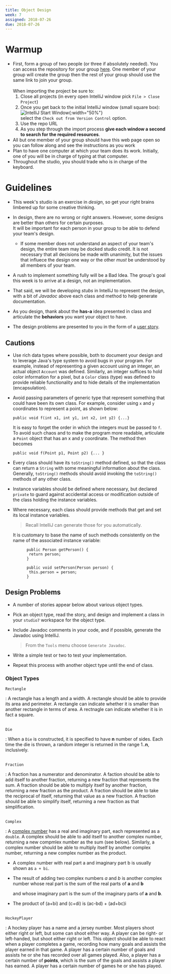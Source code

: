 ```yaml
---
title: Object Design
week: 7
assigned: 2018-07-26
due: 2018-07-26
---
```


# Warmup
* First, form a group of two people (or three if absolutely needed). You can access the repository for your group <a href="https://classroom.github.com/g/QD8ZBCIG" target="_blank">here</a>. One member of your group will create the group then the rest of your group should use the same link to join your group.   <br/><br/>When importing the project be sure to:
  1. Close all projects (in every open IntelliJ window pick `File > Close Project`)
  2. Once you get back to the initial IntelliJ window (small square box):<br/>![IntelliJ Start Window](../../../assignments/IntelliJStartWindow.png){:width="50%"} <br/>select the `Check out from Version Control` option.
  3. Use the repo URL
  4. As you step through the import process **give each window a second to search for the required resources**.
* All but one member of your group should have this web page open so you can follow along and see the instructions as you work
* Plan to have one computer at which your team does its work. Initially, one of you will be in charge of typing at that computer.
* Throughout the studio, you should trade who is in charge of the keyboard.


# Guidelines

* This week\'s studio is an exercise in *design*, so get your
	right brains limbered up for some creative thinking.

* In design, there are no wrong or right answers.  However, some designs
	are better than others for certain purposes.  
	It will be important for each person in your
	group to be able to defend your team\'s design.
	
	* If some member does not understand an aspect of your team\'s design, the entire team may be docked studio credit.   It is not necessary that all decisions be made with unanimity, but the issues that influece the design one way or the other *must* be understood by all members of your team.

* A rush to implement something fully will be a Bad Idea. The group\'s goal this week is to arrive at a design, not an implementation.

* That said, we will be developing *stubs* in IntelliJ to
	represent the design, with a bit of *Javadoc* above each class
	and method to help generate documentation.

* As you design, thank about the **has-a** idea presented in class
	and articulate the **behaviors** you want your object to have.

* The design problems are presented to you in the form of a [user story](http://www.extremeprogramming.org/rules/userstories.html).

## Cautions

* Use rich data types where possible, both to document your design and to leverage Java\'s type system to avoid bugs in your program.
	For example, instead of representing a given account using an integer,
	an actual object `Account` was defined.  Similarly,
	an integer suffices to hold color information for a pixel, but
	a `Color` class (type) was defined to provide reliable
	functionality and to hide details of the implementation
	(encapsulation).
* Avoid passing parameters of generic type that represent something
	that could have been its own class.  For example, consider
	using `x` and `y` coordinates to represent
	a point, as shown below:

	`public void f(int x1, int y1, int x2, int y2) {...}`

	It is easy to forget the order in which the integers must be passed
	to `f`.  To avoid such chaos and to make the program more
	readable, articulate a `Point` object that has an x and y coordinate.  The method then becomes

	`public void f(Point p1, Point p2) {... }`

* Every class should have its `toString()` method defined,
	so that the class can return a `String` with some
	meaningful information about the class.  
	Generally, `toString()`
	methods should avoid invoking the `toString()` methods of any
	other class.

* Instance variables should be defined where necessary, but declared
	`private` to guard against accidental access or
	modification outside of the class holding the instance variables.

* Where necessary, each class should provide methods that get and set
	its local instance variables.  

	> Recall IntelliJ can generate those for you automatically.

	It is customary to base the name of such methods consistently on the name of the associated instance variable:


			public Person getPerson() {
			 return person;
			}

			public void setPerson(Person person) {
			 this.person = person;
			}



## Design Problems

* A number of stories appear below about various object types.

* Pick an object type, read the story, and design and implement
	a class in your `studio7` workspace for the object type.

* Include Javadoc comments in your code, and if possible, generate
     the Javadoc using IntelliJ.

	> From the `Tools` menu choose `Generate Javadoc`.

* Write a simple test or two to test your implementation.

* Repeat this process with another object type until the end of class.

### Object Types

`Rectangle`

: A rectangle has a length and a width.   A rectangle should be able
	to provide its area and perimeter.  A rectangle can indicate whether it
	is smaller than another rectangle in terms of area.  A rectnagle can
	indicate whether it is in fact a square.
	<br /> <br />
	
`Die`

: When a `Die` is constructed, it is specified to have
	**n** number of sides. Each time the die is thrown,
	a random integer is returned in the range 1..**n**, inclusively.
	<br /> <br />
	
`Fraction`

: A fraction has a numerator and denominator.  A faction should be
	able to add itself to another fraction, returning a new fraction that
	represents the sum.  A fraction should be able to multiply itself
	by another fraction, returning a new fraction as the product.
	A fraction should be able to take the reciprocal of itself, returning
	that value as a new fraction.
	A fraction should be able to simplify itself, returning a new fraction
	as that simplification.
	<br /> <br />
	
`Complex`

: A [complex number](http://en.wikipedia.org/wiki/Complex_number) has a real and imaginary part, each represented as a `double`.
	A complex should be able to add itself to another complex number, returning
	a new compmlex number as the sum (see below).  Similarly, a complex
	number should be able to  multiply
	itself by another complex number, returning a new complex number as
	the product.

* A complex number with real part a and imaginary part b is usually
	shown as `a + bi`.

* The result of adding two complex numbers <I>a</I> and <I>b</I> is another complex number whose
	real part is the sum of 
	the real parts of **a** and **b**

	and whose imaginary part is
	the sum of
	the imaginary parts of **a** and **b**.

* The product of (a+bi) and (c+di) is (ac-bd) + (ad+bc)i
	<br /> <br />
	
`HockeyPlayer`

: A hockey player has a name and a jersey number.  Most players shoot either
	right or left, but some can shoot either way.  A player can be right- or
	left-handed, but shoot either right or left.   This object should be
	able to react when a player completes a game, recording how many goals
	and assists the player earned in that game.  A player has a certain
	number of goals and assists he or she has recorded over all games
	played.  Also, a player
	has a certain number of **points**, which is the sum of the goals
	and assists a player has earned.  A player has a certain number of games
	he or she has played. 
